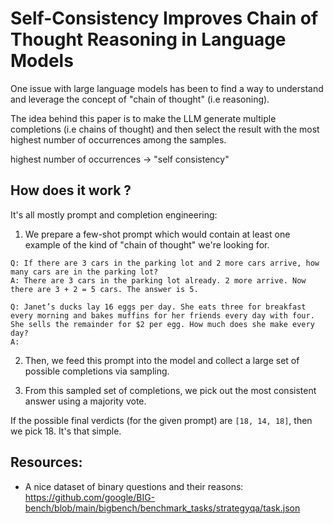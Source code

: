 # Self-Consistency Improves Chain of Thought Reasoning in Language Models

One issue with large language models has been to find a way to understand and leverage the concept of "chain of thought" (i.e reasoning).

The idea behind this paper is to make the LLM generate multiple completions (i.e chains of thought) and then select the result with the most highest number of occurrences among the samples.

highest number of occurrences -> "self consistency"

## How does it work ?

It's all mostly prompt and completion engineering:

1. We prepare a few-shot prompt which would contain at least one example of the kind of "chain of thought" we're looking for.

```
Q: If there are 3 cars in the parking lot and 2 more cars arrive, how many cars are in the parking lot?
A: There are 3 cars in the parking lot already. 2 more arrive. Now there are 3 + 2 = 5 cars. The answer is 5.

Q: Janet’s ducks lay 16 eggs per day. She eats three for breakfast every morning and bakes muffins for her friends every day with four. She sells the remainder for $2 per egg. How much does she make every day?
A:
```

2. Then, we feed this prompt into the model and collect a large set of possible completions via sampling.

3. From this sampled set of completions, we pick out the most consistent answer using a majority vote.

If the possible final verdicts (for the given prompt) are `[18, 14, 18]`, then we pick 18. It's that simple.

## Resources:
 * A nice dataset of binary questions and their reasons: https://github.com/google/BIG-bench/blob/main/bigbench/benchmark_tasks/strategyqa/task.json